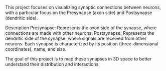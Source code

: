 This project focuses on visualizing synaptic connections between neurons, with a particular focus on the Presynapse (axon side) and Postsynapse (dendritic side).

Description
Presynapse: Represents the axon side of the synapse, where connections are made with other neurons.
Postsynapse: Represents the dendritic side of the synapse, where signals are received from other neurons.
Each synapse is characterized by its position (three-dimensional coordinates), name, and size.

The goal of this project is to map these synapses in 3D space to better understand their distribution and interactions.
